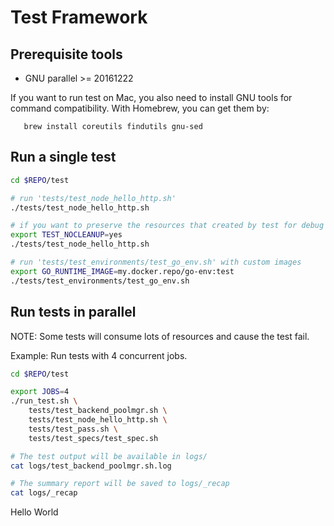 # Test Framework

## Prerequisite tools

- GNU parallel >= 20161222

If you want to run test on Mac, you also need to install GNU tools for command compatibility.
With Homebrew, you can get them by:

       brew install coreutils findutils gnu-sed


## Run a single test


```bash
cd $REPO/test

# run 'tests/test_node_hello_http.sh'
./tests/test_node_hello_http.sh

# if you want to preserve the resources that created by test for debug
export TEST_NOCLEANUP=yes
./tests/test_node_hello_http.sh

# run 'tests/test_environments/test_go_env.sh' with custom images
export GO_RUNTIME_IMAGE=my.docker.repo/go-env:test
./tests/test_environments/test_go_env.sh
```


## Run tests in parallel

NOTE: Some tests will consume lots of resources and cause the test fail.

Example: Run tests with 4 concurrent jobs.
```bash
cd $REPO/test

export JOBS=4
./run_test.sh \
    tests/test_backend_poolmgr.sh \
    tests/test_node_hello_http.sh \
    tests/test_pass.sh \
    tests/test_specs/test_spec.sh

# The test output will be available in logs/
cat logs/test_backend_poolmgr.sh.log

# The summary report will be saved to logs/_recap
cat logs/_recap
```

Hello World
